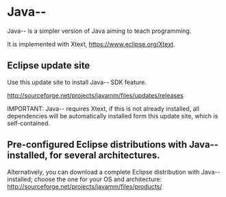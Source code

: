 # Java--
Java-- is a simpler version of Java aiming to teach programming.

It is implemented with Xtext, https://www.eclipse.org/Xtext.

## Eclipse update site

Use this update site to install Java-- SDK feature.

http://sourceforge.net/projects/javamm/files/updates/releases

IMPORTANT: Java-- requires Xtext, if this is not already installed, all dependencies will be automatically installed form this update site, which is self-contained.

## Pre-configured Eclipse distributions with Java-- installed, for several architectures.

Alternatively, you can download a complete Eclipse distribution with Java-- installed; choose the one for your OS and architecture:
http://sourceforge.net/projects/javamm/files/products/
